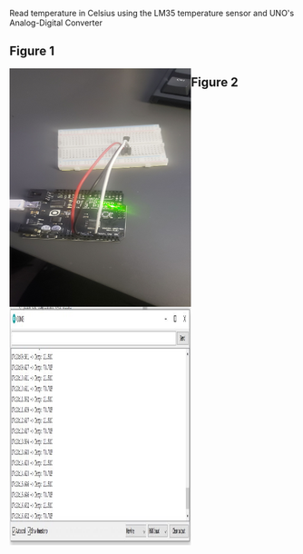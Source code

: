 Read temperature in Celsius using the LM35 temperature sensor and UNO's Analog-Digital Converter
## Figure 1
<img align="left" alt="Figure 1" width="320px" height="420px" src="./Figure1.jpeg"/>

## Figure 2
<img align="left" alt="Figure 2" width="320px" height="420px" src="./Figure2.jpg"/>
